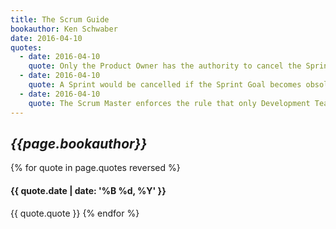 ```yaml
---
title: The Scrum Guide
bookauthor: Ken Schwaber
date: 2016-04-10
quotes:
  - date: 2016-04-10
    quote: Only the Product Owner has the authority to cancel the Sprint,
  - date: 2016-04-10
    quote: A Sprint would be cancelled if the Sprint Goal becomes obsolete.
  - date: 2016-04-10
    quote: The Scrum Master enforces the rule that only Development Team members participate in the Daily Scrum.
---
```

## *{{page.bookauthor}}*

{% for quote in page.quotes reversed %}
#### {{ quote.date | date: '%B %d, %Y' }}
{{ quote.quote }}
{% endfor %}
